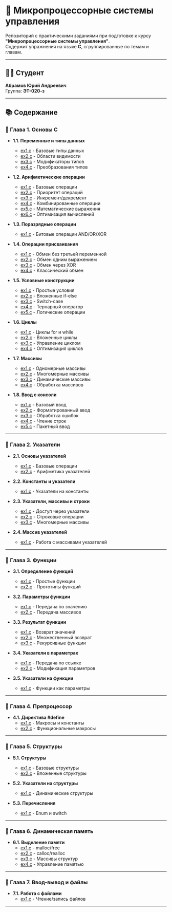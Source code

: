 # 📘 Микропроцессорные системы управления

Репозиторий с практическими заданиями при подготовке к курсу **"Микропроцессорные системы управления"**.  
Содержит упражнения на языке **C**, сгруппированные по темам и главам.

---

## 👨‍🎓 Студент
**Абрамов Юрий Андреевич**  
Группа: **ЭТ-020-з**

---

## 📚 Содержание

### 🔹 Глава 1. Основы C
- **1.1. Переменные и типы данных**
  - [ex1.c](Chapter%201/1/ex1.c) - Базовые типы данных
  - [ex2.c](Chapter%201/1/ex2.c) - Области видимости
  - [ex3.c](Chapter%201/1/ex3.c) - Модификаторы типов
  - [ex4.c](Chapter%201/1/ex4.c) - Преобразования типов

- **1.2. Арифметические операции**
  - [ex1.c](Chapter%201/2/ex1.c) - Базовые операции
  - [ex2.c](Chapter%201/2/ex2.c) - Приоритет операций
  - [ex3.c](Chapter%201/2/ex3.c) - Инкремент/декремент
  - [ex4.c](Chapter%201/2/ex4.c) - Комбинированные операции
  - [ex5.c](Chapter%201/2/ex5.c) - Математические выражения
  - [ex6.c](Chapter%201/2/ex6.c) - Оптимизация вычислений

- **1.3. Поразрядные операции**
  - [ex1.c](Chapter%201/3/ex1.c) - Битовые операции AND/OR/XOR

- **1.4. Операции присваивания**
  - [ex1.c](Chapter%201/4/ex1.c) - Обмен без третьей переменной
  - [ex2.c](Chapter%201/4/ex2.c) - Обмен одним выражением
  - [ex3.c](Chapter%201/4/ex3.c) - Обмен через XOR
  - [ex4.c](Chapter%201/4/ex4.c) - Классический обмен

- **1.5. Условные конструкции**
  - [ex1.c](Chapter%201/5/ex1.c) - Простые условия
  - [ex2.c](Chapter%201/5/ex2.c) - Вложенные if-else
  - [ex3.c](Chapter%201/5/ex3.c) - Switch-case
  - [ex4.c](Chapter%201/5/ex4.c) - Тернарный оператор
  - [ex5.c](Chapter%201/5/ex5.c) - Логические операции

- **1.6. Циклы**
  - [ex1.c](Chapter%201/6/ex1.c) - Циклы for и while
  - [ex2.c](Chapter%201/6/ex2.c) - Вложенные циклы
  - [ex3.c](Chapter%201/6/ex3.c) - Управление циклом
  - [ex4.c](Chapter%201/6/ex4.c) - Оптимизация циклов

- **1.7. Массивы**
  - [ex1.c](Chapter%201/7/ex1.c) - Одномерные массивы
  - [ex2.c](Chapter%201/7/ex2.c) - Многомерные массивы
  - [ex3.c](Chapter%201/7/ex3.c) - Динамические массивы
  - [ex4.c](Chapter%201/7/ex4.c) - Обработка массивов

- **1.8. Ввод с консоли**
  - [ex1.c](Chapter%201/8/ex1.c) - Базовый ввод
  - [ex2.c](Chapter%201/8/ex2.c) - Форматированный ввод
  - [ex3.c](Chapter%201/8/ex3.c) - Обработка ошибок
  - [ex4.c](Chapter%201/8/ex4.c) - Чтение строк
  - [ex5.c](Chapter%201/8/ex5.c) - Пакетный ввод

---

### 🔹 Глава 2. Указатели
- **2.1. Основы указателей**
  - [ex1.c](Chapter%202/1/ex1.c) - Базовые операции
  - [ex2.c](Chapter%202/1/ex2.c) - Арифметика указателей

- **2.2. Константы и указатели**
  - [ex1.c](Chapter%202/2/ex1.c) - Указатели на константы

- **2.3. Указатели, массивы и строки**
  - [ex1.c](Chapter%202/3/ex1.c) - Доступ через указатели
  - [ex2.c](Chapter%202/3/ex2.c) - Строковые операции
  - [ex3.c](Chapter%202/3/ex3.c) - Многомерные массивы

- **2.4. Массив указателей**
  - [ex1.c](Chapter%202/4/ex1.c) - Работа с массивами указателей

---

### 🔹 Глава 3. Функции
- **3.1. Определение функций**
  - [ex1.c](Chapter%203/1/ex1.c) - Простые функции
  - [ex2.c](Chapter%203/1/ex2.c) - Прототипы функций

- **3.2. Параметры функции**
  - [ex1.c](Chapter%203/2/ex1.c) - Передача по значению
  - [ex2.c](Chapter%203/2/ex2.c) - Передача массивов

- **3.3. Результат функции**
  - [ex1.c](Chapter%203/3/ex1.c) - Возврат значений
  - [ex2.c](Chapter%203/3/ex2.c) - Множественный возврат
  - [ex3.c](Chapter%203/3/ex3.c) - Рекурсивные функции

- **3.4. Указатели в параметрах**
  - [ex1.c](Chapter%203/4/ex1.c) - Передача по ссылке
  - [ex2.c](Chapter%203/4/ex2.c) - Модификация параметров

- **3.5. Указатели на функции**
  - [ex1.c](Chapter%203/5/ex1.c) - Функции как параметры

---

### 🔹 Глава 4. Препроцессор
- **4.1. Директива #define**
  - [ex1.c](Chapter%204/1/ex1.c) - Макросы и константы
  - [ex2.c](Chapter%204/1/ex2.c) - Функциональные макросы

---

### 🔹 Глава 5. Структуры
- **5.1. Структуры**
  - [ex1.c](Chapter%205/1/ex1.c) - Базовые структуры
  - [ex2.c](Chapter%205/1/ex2.c) - Вложенные структуры

- **5.2. Указатели на структуры**
  - [ex1.c](Chapter%205/2/ex1.c) - Динамические структуры

- **5.3. Перечисления**
  - [ex1.c](Chapter%205/3/ex1.c) - Enum и switch

---

### 🔹 Глава 6. Динамическая память
- **6.1. Выделение памяти**
  - [ex1.c](Chapter%206/1/ex1.c) - malloc/free
  - [ex2.c](Chapter%206/1/ex2.c) - calloc/realloc
  - [ex3.c](Chapter%206/1/ex3.c) - Массивы структур
  - [ex4.c](Chapter%206/1/ex4.c) - Управление памятью

---

### 🔹 Глава 7. Ввод-вывод и файлы
- **7.1. Работа с файлами**
  - [ex1.c](Chapter%207/1/ex1.c) - Чтение/запись файлов

---